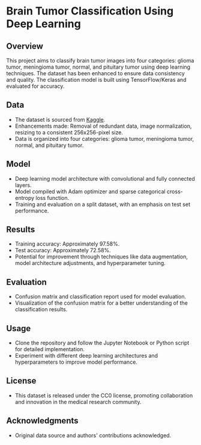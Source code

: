 
# Brain Tumor Classification Using Deep Learning

## Overview

This project aims to classify brain tumor images into four categories: glioma tumor, meningioma tumor, normal, and pituitary tumor using deep learning techniques. The dataset has been enhanced to ensure data consistency and quality. The classification model is built using TensorFlow/Keras and evaluated for accuracy.

## Data

- The dataset is sourced from [Kaggle](https://www.kaggle.com/datasets/thomasdubail/brain-tumors-256x256?rvi=1).
- Enhancements made: Removal of redundant data, image normalization, resizing to a consistent 256x256-pixel size.
- Data is organized into four categories: glioma tumor, meningioma tumor, normal, and pituitary tumor.

## Model

- Deep learning model architecture with convolutional and fully connected layers.
- Model compiled with Adam optimizer and sparse categorical cross-entropy loss function.
- Training and evaluation on a split dataset, with an emphasis on test set performance.

## Results

- Training accuracy: Approximately 97.58%.
- Test accuracy: Approximately 72.58%.
- Potential for improvement through techniques like data augmentation, model architecture adjustments, and hyperparameter tuning.

## Evaluation

- Confusion matrix and classification report used for model evaluation.
- Visualization of the confusion matrix for a better understanding of the classification results.

## Usage

- Clone the repository and follow the Jupyter Notebook or Python script for detailed implementation.
- Experiment with different deep learning architectures and hyperparameters to improve model performance.

## License

- This dataset is released under the CC0 license, promoting collaboration and innovation in the medical research community.

## Acknowledgments

- Original data source and authors' contributions acknowledged.
